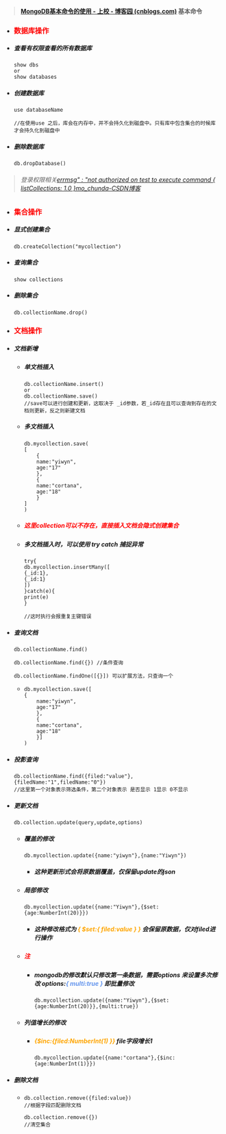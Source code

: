 

> #### [MongoDB基本命令的使用 - 上校 - 博客园 (cnblogs.com)](https://www.cnblogs.com/zhuawang/p/3965272.html) 基本命令





- ### <font color='red'>数据库操作</font>

- ##### 查看有权限查看的所有数据库

  ```mysql
  show dbs
  or
  show databases 
  ```

- ##### 创建数据库

  ```mysql
  use databaseName
  
  //在使用use 之后，库会在内存中，并不会持久化到磁盘中。只有库中包含集合的时候库才会持久化到磁盘中
  ```

- ##### 删除数据库

  ```mysql
  db.dropDatabase()
  ```

  

> ###### 登录权限相关[errmsg" : "not authorized on test to execute command { listCollections: 1.0 }mo_chunda-CSDN博客](https://blog.csdn.net/seeol/article/details/45717999)





- ### <font color='red'>集合操作</font>

- ##### 显式创建集合

  ```mysql
  db.createCollection("mycollection")
  ```

- ##### 查询集合

  ```mysql
  show collections
  ```

- ##### 删除集合

  ```mysql
  db.collectionName.drop()
  ```

  



- ### <font color='red'>文档操作</font>

- ##### 文档新增

  - ##### 单文档插入

    ```mysql
    db.collectionName.insert() 
    or
    db.collectionName.save()
    //save可以进行创建和更新，这取决于 _id参数，若_id存在且可以查询到存在的文档则更新，反之则新建文档
    ```

  - ##### 多文档插入

    ```mysql
    db.mycollection.save(
    [
        {
        name:"yiwyn",
        age:"17"
        },
        {
        name:"cortana",
        age:"18"
        }
    ]
    )
    ```

  - ##### <font color='red'>这里collection可以不存在，直接插入文档会隐式创建集合</font>

  - ##### 多文档插入时，可以使用 try catch 捕捉异常

    ```mysql
    try{
    db.mycollection.insertMany([
    {_id:1},
    {_id:1}
    ])
    }catch(e){
    print(e)
    }
    
    //这时执行会报重复主键错误
    ```

    

- ##### 查询文档

  ```mysql
  db.collectionName.find() 
  
  db.collectionName.find({}) //条件查询
  
  db.collectionName.findOne([{}]) 可以扩展方法，只查询一个
  ```

  - ```mysql
    db.mycollection.save([
    {
        name:"yiwyn",
        age:"17"
        },
        {
        name:"cortana",
        age:"18"
        }]
    )
    ```

- ##### 投影查询

  ```mysql
  db.collectionName.find({filed:"value"},{filedName:"1",filedName:"0"})
  //这里第一个对象表示筛选条件，第二个对象表示 是否显示 1显示 0不显示
  ```

- ##### 更新文档

  ```mysql
  db.collection.update(query,update,options)
  
  ```

  - ##### 覆盖的修改

    ```mysql
    db.mycollection.update({name:"yiwyn"},{name:"Yiwyn"})
    ```

    - ##### 这种更新形式会将原数据覆盖，仅保留update的json

  - ##### 局部修改

    ```mysql
    db.mycollection.update({name:"Yiwyn"},{$set:{age:NumberInt(20)}})
    ```

    - ##### 这种修改格式为 <font color='orange'>{ $set:{ filed:value } } </font> 会保留原数据，仅对filed进行操作

  - ##### <font color='red'>注</font>

    - ##### mongodb的修改默认只修改第一条数据，需要options 来设置多次修改 options:<font color='cornflowerblue'>{ multi:true }</font> 即批量修改

      ```mysql
      db.mycollection.update({name:"Yiwyn"},{$set:{age:NumberInt(20)}},{multi:true})
      ```

  - ##### 列值增长的修改

    - ##### <font color='orange'>{$inc:{filed:NumberInt(1) }}</font> file字段增长1

      ```mysql
      db.mycollection.update({name:"cortana"},{$inc:{age:NumberInt(1)}})
      ```

    

- ##### 删除文档

  - ```mysql
    db.collection.remove({filed:value})
    //根据字段匹配删除文档
    
    db.collection.remove({}) 
    //清空集合
    ```

    

  

